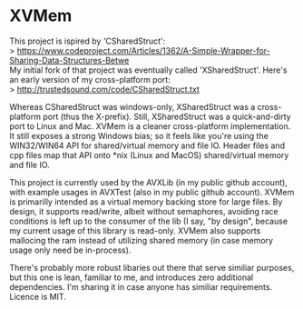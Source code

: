 # XVMem
This project is ispired by 'CSharedStruct':<br> > https://www.codeproject.com/Articles/1362/A-Simple-Wrapper-for-Sharing-Data-Structures-Betwe <br>
My initial fork of that project was eventually called 'XSharedStruct'. Here's an early version of my cross-platform port: <br> > http://trustedsound.com/code/CSharedStruct.txt <br>

Whereas CSharedStruct was windows-only, XSharedStruct was a cross-platform port (thus the X-prefix).  Still, XSharedStruct was a quick-and-dirty port to Linux and Mac. XVMem is a cleaner cross-platform implementation.  It still exposes a strong Windows bias; so it feels like you're using the WIN32/WIN64 API for shared/virtual memory and file IO.  Header files and cpp files map that API onto *nix (Linux and MacOS) shared/virtual memory and file IO.

This project is currently used by the AVXLib (in my public github account), with example usages in AVXTest (also in my public github account).  XVMem is primarilly intended as a virtual memory backing store for large files.  By design, it supports read/write, albeit without semaphores, avoiding race conditions is left up to the consumer of the lib (I say, "by design", because my current usage of this library is read-only. XVMem also supports mallocing the ram instead of utilizing shared memory (in case memory usage only need be in-process).

There's probably more robust libaries out there that serve similiar purposes, but this one is lean, familiar to me, and introduces zero additional dependencies.  I'm sharing it in case anyone has similiar requirements.  Licence is MIT.
